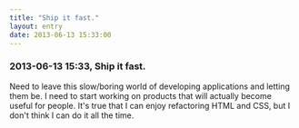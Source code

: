 ```yaml
---
title: "Ship it fast."
layout: entry
date: 2013-06-13 15:33:00
---
```

### 2013-06-13 15:33, Ship it fast. 

Need to leave this slow/boring world of developing applications and letting them be. I need to start working on products that will actually become useful for people. It's true that I can enjoy refactoring HTML and CSS, but I don't think I can do it all the time. 
